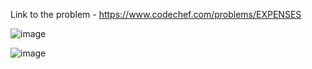 Link to the problem - https://www.codechef.com/problems/EXPENSES


![image](https://github.com/Haleshot/Competitive-Programming/assets/57552973/7a606d7a-2018-49ac-bc9b-cefbfe7d2817)



![image](https://github.com/Haleshot/Competitive-Programming/assets/57552973/f1cdbb8c-f86a-4625-a8a7-f041086fdd23)
